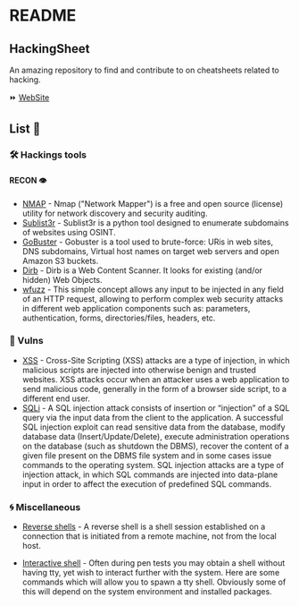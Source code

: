 # README

## HackingSheet

An amazing repository to find and contribute to on cheatsheets related to hacking.

⏩ [WebSite](https://dherrera-98.gitbook.io/hack/v/main/)

## List 📃

### 🛠️ Hackings tools

#### RECON 👁️

* [NMAP](cheatsheets/tools/recon/nmap.md) - Nmap \("Network Mapper"\) is a free and open source \(license\) utility for network discovery and security auditing.
* [Sublist3r](cheatsheets/tools/recon/sublist3r.md) - Sublist3r is a python tool designed to enumerate subdomains of websites using OSINT.
* [GoBuster](cheatsheets/tools/recon/gobuster.md) - Gobuster is a tool used to brute-force: URis in web sites, DNS subdomains, Virtual host names on target web servers and open Amazon S3 buckets.
* [Dirb](cheatsheets/tools/recon/dirb.md) - Dirb is a Web Content Scanner. It looks for existing \(and/or hidden\) Web Objects.
* [wfuzz](cheatsheets/tools/recon/wfuzz.md) - This simple concept allows any input to be injected in any field of an HTTP request, allowing to perform complex web security attacks in different web application components such as: parameters, authentication, forms, directories/files, headers, etc.

### 🐛 Vulns

* [XSS](cheatsheets/vulns/XSS.md) - Cross-Site Scripting \(XSS\) attacks are a type of injection, in which malicious scripts are injected into otherwise benign and trusted websites. XSS attacks occur when an attacker uses a web application to send malicious code, generally in the form of a browser side script, to a different end user.
* [SQLi](cheatsheets/vulns/SQLi.md) - A SQL injection attack consists of insertion or “injection” of a SQL query via the input data from the client to the application. A successful SQL injection exploit can read sensitive data from the database, modify database data (Insert/Update/Delete), execute administration operations on the database (such as shutdown the DBMS), recover the content of a given file present on the DBMS file system and in some cases issue commands to the operating system. SQL injection attacks are a type of injection attack, in which SQL commands are injected into data-plane input in order to affect the execution of predefined SQL commands.

### 🌀 Miscellaneous

* [Reverse shells](cheatsheets/miscellaneous/reverse_shells.md) - A reverse shell is a shell session established on a connection that is initiated from a remote machine, not from the local host.

* [Interactive shell](cheatsheets/miscellaneous/interactive_shell.md) - Often during pen tests you may obtain a shell without having tty, yet wish to interact further with the system. Here are some commands which will allow you to spawn a tty shell. Obviously some of this will depend on the system environment and installed packages.
